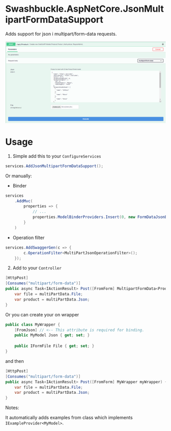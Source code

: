 # Swashbuckle.AspNetCore.JsonMultipartFormDataSupport
Adds support for json i multipart/form-data requests.

![Exmaple](Example.png)

# Usage

1. Simple add this to your `ConfigureServices`

```csharp
services.AddJsonMultipartFormDataSupport();
```

Or manually:

* Binder

```csharp
services
    .AddMvc(
        properties => {
            // ...
            properties.ModelBinderProviders.Insert(0, new FormDataJsonBinderProvider()); // Here
        }
    )
```

* Operation filter

```csharp
services.AddSwaggerGen(c => {
        c.OperationFilter<MultiPartJsonOperationFilter>();
    });
```

2. Add to your `Controller` 

```csharp
[HttpPost]
[Consumes("multipart/form-data")] 
public async Task<IActionResult> Post([FromForm] MultipartFormData<Product> multiPartData) {
    var file = multiPartData.File;
    var product = multiPartData.Json;
}
```

Or you can create your on wrapper

```csharp
public class MyWrapper {
    [FromJson] // <-- This attribute is required for binding.
    public MyModel Json { get; set; }

    public IFormFile File { get; set; }
}
```

and then
```csharp
[HttpPost]
[Consumes("multipart/form-data")] 
public async Task<IActionResult> Post([FromForm] MyWrapper myWrapper) {
    var file = multiPartData.File;
    var product = multiPartData.Json;
}
```

Notes:

It automatically adds examples from class which implements `IExampleProvider<MyModel>`.